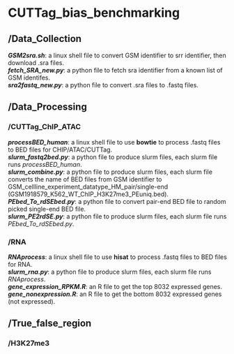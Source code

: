 # CUTTag_bias_benchmarking<br />
## /Data_Collection<br />
   ***GSM2sra.sh***: a linux shell file to convert GSM identifier to srr identifier, then download .sra files.<br /> 
   ***fetch_SRA_new.py***: a python file to fetch sra identifier from a known list of GSM identifes.<br />
   ***sra2fastq_new.py***: a python file to convert .sra files to .fastq files.<br />
## /Data_Processing<br />
   ### **/CUTTag_ChIP_ATAC**<br />
   ***processBED_human***: a linux shell file to use **bowtie** to process .fastq files to BED files for CHIP/ATAC/CUTTag.<br />
   ***slurm_fastq2bed.py***: a python file to produce slurm files, each slurm file runs *processBED_human*.<br />
   ***slurm_combine.py***: a python file to produce slurm files, each slurm file converts the name of BED files from GSM identifier to GSM_cellline_experiment_datatype_HM_pair/single-end (GSM1918579_K562_WT_ChIP_H3K27me3_PEuniq.bed).<br />
   ***PEbed_To_rdSEbed.py***: a python file to convert pair-end BED file to random picked single-end BED file.<br />
   ***slurm_PE2rdSE.py***: a python file to produce slurm files, each slurm file runs *PEbed_To_rdSEbed.py*.<br /> 
   ### **/RNA**<br />
   _**RNAprocess**_: a linux shell file to use **hisat** to process .fastq files to BED files for RNA.<br />
   _**slurm_rna.py**_: a python file to produce slurm files, each slurm file runs *RNAprocess*.<br />
   _**gene_expression_RPKM.R**_: an R file to get the top 8032 expressed genes.<br />
   _**gene_nonexpression.R**_: an R file to get the bottom 8032 expressed genes (not expressed).<br />
## /True_false_region<br />
### /H3K27me3<br />
